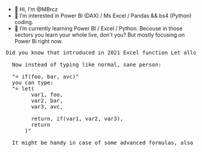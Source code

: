 - 👋 Hi, I’m @MBrcz
- 👀 I’m interested in Power Bi (DAX) / Ms Excel / Pandas && bs4 (Python) coding.
- 🌱 I’m currently learning Power BI / Excel / Python. Becouse in those sectors you learn your whole live, don't you? But mostly focusing on Power Bi right now.

<pre>
Did you know that introduced in 2021 Excel function Let allows you to "code" almost just like in normal programming languages? <br />
  Now instead of typing like normal, sane person: </br>
  "= if(foo, bar, avc)" 
  you can type:  
  "= let(  
        var1, foo,  
        var2, bar,  
        var3, avc,  

        return, if(var1, var2, var3), 
        return  
      )"  
      
  It might be handy in case of some advanced formulas, also you can combine it with "lambda", that allows you to declare your own formulas without even opening the developer tab.
</pre>
<!---
MBrcz/MBrcz is a ✨ special ✨ repository because its `README.md` (this file) appears on your GitHub profile.
You can click the Preview link to take a look at your changes.
--->
